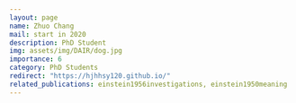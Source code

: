 ```yaml
---
layout: page
name: Zhuo Chang
mail: start in 2020
description: PhD Student
img: assets/img/DAIR/dog.jpg
importance: 6
category: PhD Students
redirect: "https://hjhhsy120.github.io/"
related_publications: einstein1956investigations, einstein1950meaning
---
```

